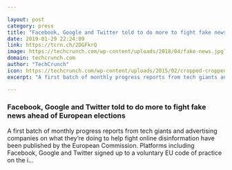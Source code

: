 ```yaml
---

layout: post
category: press
title: "Facebook, Google and Twitter told to do more to fight fake news ahead of European elections"
date: 2019-01-29 22:24:09
link: https://tcrn.ch/2DGFkrQ
image: https://techcrunch.com/wp-content/uploads/2018/04/fake-news.jpg?w=690
domain: techcrunch.com
author: "TechCrunch"
icon: https://techcrunch.com/wp-content/uploads/2015/02/cropped-cropped-favicon-gradient.png?w=180
excerpt: "A first batch of monthly progress reports from tech giants and advertising companies on what they’re doing to help fight online disinformation have been published by the European Commission. Platforms including Facebook, Google and Twitter signed up to a voluntary EU code of practice on the i…"

---
```


### Facebook, Google and Twitter told to do more to fight fake news ahead of European elections

A first batch of monthly progress reports from tech giants and advertising companies on what they’re doing to help fight online disinformation have been published by the European Commission. Platforms including Facebook, Google and Twitter signed up to a voluntary EU code of practice on the i…